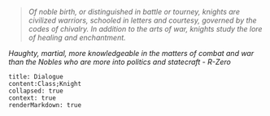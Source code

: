 
> *Of noble birth, or distinguished in battle or tourney, knights are civilized warriors, schooled in letters and courtesy, governed by the codes of chivalry. In addition to the arts of war, knights study the lore of healing and enchantment.*

*Haughty, martial, more knowledgeable in the matters of combat and war than the Nobles who are more into politics and statecraft - R-Zero*

```query
title: Dialogue
content:Class;Knight
collapsed: true
context: true
renderMarkdown: true
```